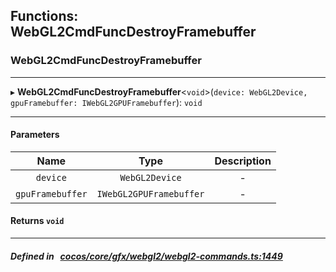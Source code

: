 ## Functions: WebGL2CmdFuncDestroyFramebuffer

### WebGL2CmdFuncDestroyFramebuffer


___
▸ **WebGL2CmdFuncDestroyFramebuffer**<`void`\>(`device: WebGL2Device, gpuFramebuffer: IWebGL2GPUFramebuffer`): `void`
___


#### Parameters

| Name | Type | Description |
| :------: | :------: | :------: |
| `device` | `WebGL2Device` | - |
| `gpuFramebuffer` | `IWebGL2GPUFramebuffer` | - |

#### Returns `void` 
___


##### Defined in &nbsp;   [cocos/core/gfx/webgl2/webgl2-commands.ts:1449](https://github.com/cocos-creator/engine/blob/c7bf6b8a9/cocos/core/gfx/webgl2/webgl2-commands.ts#L1449)&nbsp;
